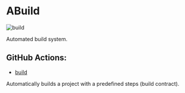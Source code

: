 # ABuild

![build](https://github.com/Agnesoft/ABuild/workflows/build/badge.svg?branch=main)

Automated build system.

## GitHub Actions:

-   [build](actions/build/README.md)

Automatically builds a project with a predefined steps (build contract).
